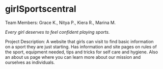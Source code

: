 # girlSportscentral

Team Members:
Grace K., Nitya P., Kiera R., Marina M.

*Every girl deserves to feel confident playing sports.*

Project Description:
A website that girls can visit to find basic information on a sport they are just starting. Has information and site pages on rules of the sport, equipment needed, tips and tricks for self care and hygiene. Also an about us page where you can learn more about our mission and ourselves as individuals.
